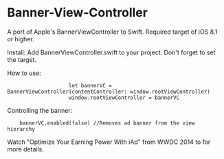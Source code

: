 # Banner-View-Controller

A port of Apple's BannerViewController to Swift. Required target of iOS 8.1 or higher.

Install:
Add BannerViewController.swift to your project. Don't forget to set the target.

How to use:

                        let bannerVC = BannerViewController(contentController: window.rootViewController)
                        window.rootViewController = bannerVC


Controlling the banner:

        bannerVC.enabled(false) //Removes ad banner from the view hierarchy 


Watch "Optimize Your Earning Power With iAd" from WWDC 2014 to for more details.

